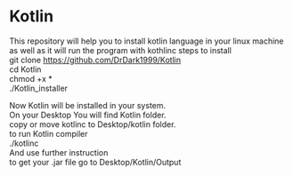 # Kotlin
This repository will help you to install kotlin language in your linux machine as well as it will run the program with kothlinc 
steps to install<br>
git clone https://github.com/DrDark1999/Kotlin <br>
cd Kotlin<br>
chmod +x *   <br>
./Kotlin_installer <br>

Now Kotlin will be installed in your system. <br>
On your Desktop You will find Kotlin folder. <br>
copy or move kotlinc to Desktop/kotlin folder.<br>
to run Kotlin compiler<br>
./kotlinc <br> 
And use further instruction <br> 
to get your .jar file go to Desktop/Kotlin/Output <br>
